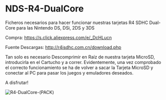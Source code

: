 # NDS-R4-DualCore

Ficheros necesarios para hacer funcionar nuestras tarjetas R4 SDHC Dual-Core para las Nintendo DS, DSi, 2DS y 3DS

Compra: https://s.click.aliexpress.com/e/_DcHLucn

Fuente Descargas: http://r4isdhc.com.cn/download.php

Tan solo es necesario Descomprimir en Raíz de nuestra tarjeta MicroSD, introducirla en el Cartucho y a correr.
Evidentemente, una vez comprobado el correcto funcionamiento se ha de volver a sacar la Tarjeta MicroSD y conectar al PC para pasar los juegos y emuladores deseados.

A disfrutar!

![R4-DualCore-(PACK)](https://user-images.githubusercontent.com/46625495/210135887-a32a1096-0d05-49b8-9aa3-6ea16e2ca8d6.JPG)
